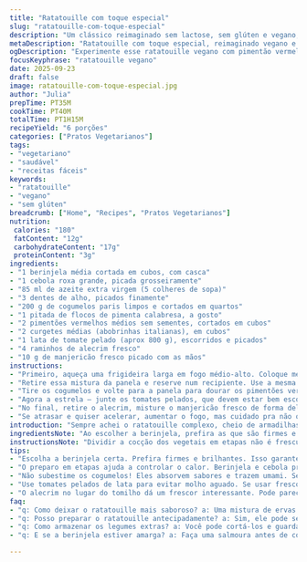 ```yaml
---
title: "Ratatouille com toque especial"
slug: "ratatouille-com-toque-especial"
description: "Um clássico reimaginado sem lactose, sem glúten e vegano, onde a resistência do pimentão vermelho substitui o amarelo trazendo mais profundidade. Cubos de berinjela dourados e a textura firme dos cogumelos usados dão corpo ao prato. O alho na medida certa aparece para surpreender, sem roubar a cena. Preparação dividida em etapas, que respeitam texturas e aromas, resultando num molho encorpado pela redução das tomateiras. Um toque de alecrim para contrastar com o manjericão fresco no final, diversidade aromática na medida exata. Ideal para acompanhar grãos integrais ou uma bela massa artesanal."
metaDescription: "Ratatouille com toque especial, reimaginado vegano e sem glúten. Um prato aromático, perfeito para variar suas refeições."
ogDescription: "Experimente esse ratatouille vegano com pimentão vermelho. Texturas firmes e sabores intensos para sofisticar suas refeições."
focusKeyphrase: "ratatouille vegano"
date: 2025-09-23
draft: false
image: ratatouille-com-toque-especial.jpg
author: "Julia"
prepTime: PT35M
cookTime: PT40M
totalTime: PT1H15M
recipeYield: "6 porções"
categories: ["Pratos Vegetarianos"]
tags:
- "vegetariano"
- "saudável"
- "receitas fáceis"
keywords:
- "ratatouille"
- "vegano"
- "sem glúten"
breadcrumb: ["Home", "Recipes", "Pratos Vegetarianos"]
nutrition: 
 calories: "180"
 fatContent: "12g"
 carbohydrateContent: "17g"
 proteinContent: "3g"
ingredients:
- "1 berinjela média cortada em cubos, com casca"
- "1 cebola roxa grande, picada grosseiramente"
- "85 ml de azeite extra virgem (5 colheres de sopa)"
- "3 dentes de alho, picados finamente"
- "200 g de cogumelos paris limpos e cortados em quartos"
- "1 pitada de flocos de pimenta calabresa, a gosto"
- "2 pimentões vermelhos médios sem sementes, cortados em cubos"
- "2 curgetes médias (abobrinhas italianas), em cubos"
- "1 lata de tomate pelado (aprox 800 g), escorridos e picados"
- "4 raminhos de alecrim fresco"
- "10 g de manjericão fresco picado com as mãos"
instructions:
- "Primeiro, aqueça uma frigideira larga em fogo médio-alto. Coloque metade do azeite e jogue os cubos de berinjela e a cebola roxa ali. O som do chiado é o sinal que o vegetal está selando e ficando macio por dentro. Mexa vez ou outra pra garantir que eles fiquem dourados, porém não queimados, cerca de 10 a 12 minutos. Tempere com sal e pimenta do reino moída na hora. Depois, jogue o alho picado e mexa por mais 1 minuto para liberar aquele aroma famoso que preenche a cozinha."
- "Retire essa mistura da panela e reserve num recipiente. Use a mesma panela para o próximo passo — não lave ainda. Junte o restante do azeite e bote os cogumelos junto com a pitada de pimenta calabresa. Deixe cozinhar mexendo pouco, só quando necessário, para manter a crocância com bordas douradas, isso deve levar uns 7 minutos. Estranhei trocar o pimentão amarelo por vermelho, mas o toque mais doce e intenso funcionou melhor, pode apostar."
- "Tire os cogumelos e volte para a panela para dourar os pimentões vermelhos com as curgetes. Se a panela estiver seca, bota um fiozinho mais de azeite. A ideia aqui é um leve amolecimento, sem virar sopa ainda, uns 8 minutos são suficientes. Misture de novo a berinjela, cebola e alho reservados, devolva tudo para o fogo."
- "Agora a estrela — junte os tomates pelados, que devem estar bem escorridos para não deixar muita água. Acrescente os raminhos de alecrim fresco para aquele alívio herbáceo que faz falta no clássico sem ele. Misture bem, aumente o fogo para levantar fervura e depois abaixe para o mínimo, deixando o ratatouille no fogo brando por uns 17 minutos. O cheiro começará a ficar mais intenso, o molho engrossa devagar, as cores se incorporam."
- "No final, retire o alecrim, misture o manjericão fresco de forma delicada para não amassar e ajuste o sal e a pimenta se precisar. Sirva na sequência. Fica perfeito acompanhado de massas, arroz integral, ou mesmo como recheio de uma torta rustica. No passado, me descuidei e deixei a berinjela cozinhar demais, ficou mole demais, então insistir no ponto firme mas macio é a chave. Ah, se não tiver tomate pelado, vale usar tomate fresco maduro picado, mas aí reduz um pouco o tempo de cozimento pra evitar amargor."
- "Se atrasar e quiser acelerar, aumentar o fogo, mas cuidado pra não queimar nada, vá mexendo com frequência. Pra agilizar essa receita, pré-cortar os vegetais numa bancada com boa iluminação ajuda muito, não recomendo por em pedacinhos pequenos demais; mantém melhor a textura dessa forma."
introduction: "Sempre achei o ratatouille complexo, cheio de armadilhas simples e detalhes que sabotam se ignorados. Várias tentativas até hoje, o segredo está nas etapas e na textura de cada legume, sem deixar virar sopa ou virar seco demais. O uso de alecrim no lugar do tomilho tradicional dá uma olhada refrescante no clássico. O toque do pimentão vermelho muda sutilmente a paleta e adoça a combinação, importante pra quem gosta de sabores mais doces na cozinha mediterrânea. Perfect a ideia pra variar a rotina vegana sem perder sotaque regional do prato francês."
ingredientsNote: "Ao escolher a berinjela, prefira as que são firmes e com casca brilhante, que garantem crocância no cozimento. A cebola roxa traz um pouco mais de doçura que a branca comum, mas qualquer uma está valendo. O alho tem que ser fresco para soltar aroma sem amargar. Cogumelos paris são fáceis de achar mas funcionam outros tipos, como shiitake, que adicionam sabor umami. O pimentão vermelho substitui o amarelo por um tom mais doce. Tomate pelado em lata evita que o molho fique aguado, mas se precisar, tomates italianos frescos picados são válidos, diminuindo o tempo de cocção. Alecrim em vez de tomilho para quebrar a monotonia, manjericão fresco fecha com frescor ao final. Só cuidado com a qualidade do azeite; aquele mais frutado eleva tudo."
instructionsNote: "Dividir a cocção dos vegetais em etapas não é frescura: berinjela e cebola precisam de tempo para amolecer e dourar sem virar purê ou lama. Salgar em momento separado ajuda a controlar textura e sabor. Alho é colocado quase no final da primeira etapa para evitar amargor. Cogumelos se cozinham rápido, e, para pegar aquela crostinha dourada, o fogo deve ser alto e mexer pouco, assim não juntam água. Pimentões e abobrinhas devem cozinhar até ficar macios mas firmes, evitando textura encharcada. Tomates escorridos e ervas frescas elevam a liga e umami, evitar mexer demais quando junta o tomate para que o molho não dilua. Por fim, retirar o alecrim porque pode amargar se ficar muito tempo cozinhando. Ajuste de sal e pimenta no final é essencial, pois ingredientes vão soltando sabores ao longo do cozimento. Se tiver pressa, a técnica de selar e depois deixar em fogo brando funciona bem para manter sabor e textura. Um clássico cheio de nuances, não subestime a importância de cada passo."
tips:
- "Escolha a berinjela certa. Prefira firmes e brilhantes. Isso garante crocância. Se a berinjela estiver mole, o prato fica aguado. Cuidado com variações de tamanho também. Cada cubo precisa cozinhar por igual. A cebola roxa é mais doce, não economize na quantidade, dá um toque especial. A receita é sensível a texturas."
- "O preparo em etapas ajuda a controlar o calor. Berinjela e cebola precisam de tempo. Gargalhar enquanto cozinha faz parte. Se você colocar o alho muito cedo, amarga tudo. Uma pitada de pimenta calabresa no final ativa sabores. Mas se preferir menos picante, ajuste ao seu gosto. Cada ingrediente tem seu tempo de cocção."
- "Não subestime os cogumelos! Eles absorvem sabores e trazem umami. Se você não encontrar os paris, shiitake ou portobello são boas opções. Esses detalhes alteram o perfil do prato. Não mexa demais, você quer uma crosta, não um purê. A cor também muda quando estão dourados. Olhe com atenção."
- "Use tomates pelados de lata para evitar molho aguado. Se usar fresco, não esqueça de escorrer bem. E corto-os bem picadinhos. Menos água, melhor o sabor. Se o molho estiver mais ralo, não hesite em deixar mais tempo no fogo. A paciência aqui é amiga do sabor. Experimente sempre antes de servir."
- "O alecrim no lugar do tomilho dá um frescor interessante. Pode parecer simples, mas muda completamente o aroma. Remova antes de servir, se não, amarga. O manjericão fresco no final traz equilíbrio. Se não gostar de manjericão, experimente salsa. Porém, não se esqueça do ajuste final de sal e pimenta."
faq:
- "q: Como deixar o ratatouille mais saboroso? a: Uma mistura de ervas frescas no final faz maravilhas. Pode trocar o alecrim por orégano também. Um toque de limão no final, se gostar de acidez."
- "q: Posso preparar o ratatouille antecipadamente? a: Sim, ele pode ser guardado. Armazene em recipiente hermético na geladeira. Mas para aquecer, tenha cuidado com a temperatura. Aqueça em fogo baixo, não micro-ondas."
- "q: Como armazenar os legumes extras? a: Você pode cortá-los e guardar em água, mas 1 dia é o que aguenta. Outra prática é refogar e congelar. Isso ajuda a prolongar a vida útil, sem perder textura."
- "q: E se a berinjela estiver amarga? a: Faça uma salmoura antes de cozinhar. Espere um tempo. Isso tira a amargura. Lave antes de cozinhar, e saiba que sabor adocicado é o resultado esperado."

---
```

